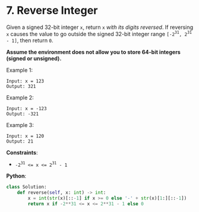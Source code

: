 # 7. Reverse Integer

Given a signed 32-bit integer `x`, return `x` _with its digits reversed_. If reversing `x` causes the value to go outside the signed 32-bit integer range `[-2`<sup>`31`</sup>`, 2`<sup>`31`</sup>` - 1]`, then return `0`.

__Assume the environment does not allow you to store 64-bit integers (signed or unsigned).__


Example 1:
```
Input: x = 123
Output: 321
```
Example 2:
```
Input: x = -123
Output: -321
```
Example 3:
```
Input: x = 120
Output: 21
```

__Constraints__:
* `-2`<sup>`31`</sup>` <= x <= 2`<sup>`31`</sup>` - 1`

__Python__:
```python
class Solution:
    def reverse(self, x: int) -> int:
        x = int(str(x)[::-1] if x >= 0 else '-' + str(x)[1:][::-1])
        return x if -2**31 <= x <= 2**31 - 1 else 0
```